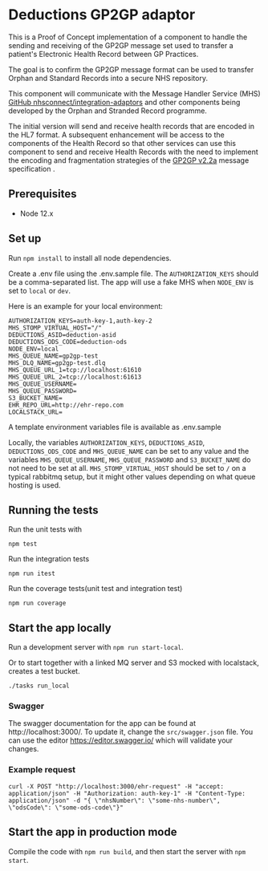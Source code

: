 # Deductions GP2GP adaptor
This is a Proof of Concept implementation of a component to handle the sending and receiving of the GP2GP message set used to transfer a patient's Electronic Health Record between GP Practices.

The goal is to confirm the GP2GP message format can be used to transfer Orphan and Standard Records into a secure NHS repository.

This component will communicate with the Message Handler Service (MHS) [GitHub nhsconnect/integration-adaptors](https://github.com/nhsconnect/integration-adaptors) and other components being developed by the Orphan and Stranded Record programme.

The initial version will send and receive health records that are encoded in the HL7 format. A subsequent enhancement will be access to the components of the Health Record so that other services can use this component to send and receive Health Records with the need to implement the encoding and fragmentation strategies of the [GP2GP v2.2a](https://data.developer.nhs.uk/dms/mim/6.3.01/Domains/GP2GP/Document%20files/GP2GP%20IM.htm) message specification .

## Prerequisites

* Node 12.x

## Set up

Run `npm install` to install all node dependencies.

Create a .env file using the .env.sample file. The `AUTHORIZATION_KEYS` should be a comma-separated list. The app will
use a fake MHS when `NODE_ENV` is set to `local` or `dev`.

Here is an example for your local environment:

```
AUTHORIZATION_KEYS=auth-key-1,auth-key-2
MHS_STOMP_VIRTUAL_HOST="/"
DEDUCTIONS_ASID=deduction-asid
DEDUCTIONS_ODS_CODE=deduction-ods
NODE_ENV=local
MHS_QUEUE_NAME=gp2gp-test
MHS_DLQ_NAME=gp2gp-test.dlq
MHS_QUEUE_URL_1=tcp://localhost:61610
MHS_QUEUE_URL_2=tcp://localhost:61613
MHS_QUEUE_USERNAME=
MHS_QUEUE_PASSWORD=
S3_BUCKET_NAME=
EHR_REPO_URL=http://ehr-repo.com
LOCALSTACK_URL=
```
A template environment variables file is available as .env.sample

Locally, the variables `AUTHORIZATION_KEYS`, `DEDUCTIONS_ASID`, `DEDUCTIONS_ODS_CODE` and `MHS_QUEUE_NAME` can be set
to any value and the variables `MHS_QUEUE_USERNAME`, `MHS_QUEUE_PASSWORD` and `S3_BUCKET_NAME` do not need to be set at
all.
`MHS_STOMP_VIRTUAL_HOST` should be set to `/` on a typical rabbitmq setup, but it might other values depending on what queue hosting is used.

## Running the tests

Run the unit tests with 

`npm test`

Run the integration tests 

`npm run itest`

Run the coverage tests(unit test and integration test) 

`npm run coverage`

## Start the app locally

Run a development server with `npm run start-local`.

Or to start together with a linked MQ server and S3 mocked with localstack, creates a test bucket.

```
./tasks run_local
```

### Swagger

The swagger documentation for the app can be found at http://localhost:3000/. To update it, change the
`src/swagger.json` file. You can use the editor https://editor.swagger.io/ which will validate your changes.

### Example request

```
curl -X POST "http://localhost:3000/ehr-request" -H "accept: application/json" -H "Authorization: auth-key-1" -H "Content-Type: application/json" -d "{ \"nhsNumber\": \"some-nhs-number\", \"odsCode\": \"some-ods-code\"}"
```

## Start the app in production mode

Compile the code with `npm run build`, and then start the server with `npm start`.
